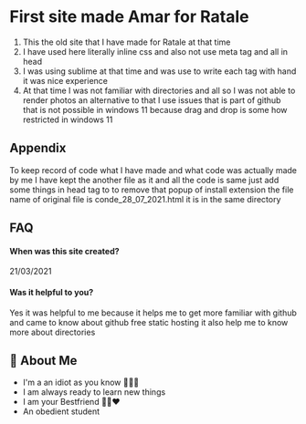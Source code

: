 # First site made Amar for Ratale

1. This the old site that I have made for Ratale at that time
2. I have used here literally inline css and also not use meta tag
   and all in head
3. I was using sublime at that time and was use to write each tag
   with hand it was nice experience
4. At that time I was not familiar with directories and all so I was
   not able to render photos an alternative to that I use issues
   that is part of github that is not possible in windows 11
   because drag and drop is some how restricted in windows 11

## Appendix

To keep record of code what I have made and what code was
actually made by me I have kept the another file as it and all
the code is same just add some things in head tag to to remove that
popup of install extension the file name of original file is conde_28_07_2021.html
it is in the same directory

## FAQ

#### When was this site created?

21/03/2021

#### Was it helpful to you?

Yes it was helpful to me because it helps me to get more familiar
with github and came to know about github free static hosting
it also help me to know more about directories

## 🚀 About Me

- I'm a an idiot as you know 🤭😂🥴
- I am always ready to learn new things
- I am your Bestfriend 💜💞❤️
- An obedient student
